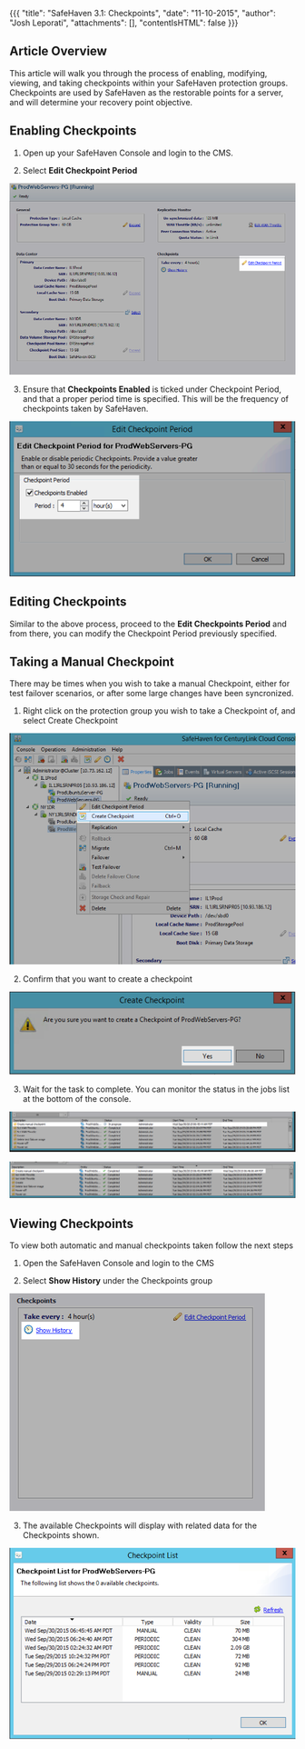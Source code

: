 {{{
  "title": "SafeHaven 3.1: Checkpoints",
  "date": "11-10-2015",
  "author": "Josh Leporati",
  "attachments": [],
  "contentIsHTML": false
}}}

## Article Overview
This article will walk you through the process of enabling, modifying, viewing, and taking checkpoints within your SafeHaven protection groups.  Checkpoints are used by SafeHaven as the restorable points for a
server, and will determine your recovery point objective.

## Enabling Checkpoints

1. Open up your SafeHaven Console and login to the CMS.

2. Select **Edit Checkpoint Period**

  ![Edit Checkpoints](../images/SAHA31-Checkpoints-1.png)

3. Ensure that **Checkpoints Enabled** is ticked under Checkpoint Period, and that a proper period time is specified.  This will be the frequency of checkpoints taken by SafeHaven.

  ![Checkpoints Enabled](../images/SAHA31-Checkpoints-2.png)

## Editing Checkpoints

Similar to the above process, proceed to the **Edit Checkpoints Period** and from there, you can modify the Checkpoint Period previously specified.

## Taking a Manual Checkpoint

There may be times when you wish to take a manual Checkpoint, either for test failover scenarios, or after some large changes have been syncronized.

1. Right click on the protection group you wish to take a Checkpoint of, and select Create Checkpoint

  ![Create Checkpoints](../images/SAHA31-Checkpoints-3.png)

2. Confirm that you want to create a checkpoint

  ![Confirm Checkpoints](../images/SAHA31-Checkpoints-4.png)


3. Wait for the task to complete.  You can monitor the status in the jobs list at the bottom of the console.

  ![InProgress Checkpoints](../images/SAHA31-Checkpoints-5.png)

  ![Completed Checkpoints](../images/SAHA31-Checkpoints-6.png)

## Viewing Checkpoints

To view both automatic and manual checkpoints taken follow the next steps

1. Open the SafeHaven Console and login to the CMS

2. Select **Show History** under the Checkpoints group

  ![Show History Checkpoints](../images/SAHA31-Checkpoints-7.png)

3. The available Checkpoints will display with related data for the Checkpoints shown.

  ![Listed Checkpoints](../images/SAHA31-Checkpoints-8.png)
